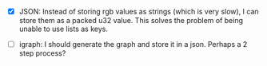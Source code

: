 - [x] JSON: Instead of storing rgb values as strings (which is very slow), I can store
  them as a packed u32 value. This solves the problem of being unable to use
  lists as keys.

- [ ] igraph: I should generate the graph and store it in a json. Perhaps a 2
  step process?
